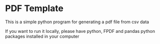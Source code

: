 # PDF Template

This is a simple python program for generating a pdf file from csv data

If you want to run it locally, please have python, FPDF and pandas python packages installed in your computer
